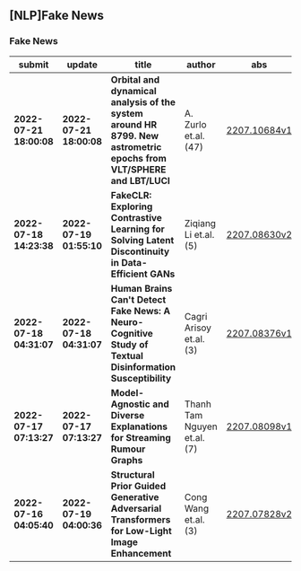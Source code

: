 ## [NLP]Fake News 

### Fake News

| submit | update | title | author | abs | PDF | code | cates | journal |
|---|---|---|---|---|---|---|---|---|
|**2022-07-21 18:00:08**|**2022-07-21 18:00:08**|**Orbital and dynamical analysis of the system around HR 8799. New   astrometric epochs from VLT/SPHERE and LBT/LUCI**|A. Zurlo et.al.(47)|[2207.10684v1](http://arxiv.org/abs/2207.10684v1)|[gotoRead](http://arxiv.org/pdf/2207.10684v1)|null|astro-ph.EP, astro-ph.IM, astro-ph.SR|null|
|**2022-07-18 14:23:38**|**2022-07-19 01:55:10**|**FakeCLR: Exploring Contrastive Learning for Solving Latent Discontinuity   in Data-Efficient GANs**|Ziqiang Li et.al.(5)|[2207.08630v2](http://arxiv.org/abs/2207.08630v2)|[gotoRead](http://arxiv.org/pdf/2207.08630v2)|**[link](https://github.com/iceli1007/fakeclr)**|cs.CV, cs.AI, cs.LG|null|
|**2022-07-18 04:31:07**|**2022-07-18 04:31:07**|**Human Brains Can't Detect Fake News: A Neuro-Cognitive Study of Textual   Disinformation Susceptibility**|Cagri Arisoy et.al.(3)|[2207.08376v1](http://arxiv.org/abs/2207.08376v1)|[gotoRead](http://arxiv.org/pdf/2207.08376v1)|null|cs.CL, cs.CR, cs.CY, cs.HC, cs.SI|null|
|**2022-07-17 07:13:27**|**2022-07-17 07:13:27**|**Model-Agnostic and Diverse Explanations for Streaming Rumour Graphs**|Thanh Tam Nguyen et.al.(7)|[2207.08098v1](http://arxiv.org/abs/2207.08098v1)|[gotoRead](http://arxiv.org/pdf/2207.08098v1)|null|cs.SI, cs.AI, cs.LG|null|
|**2022-07-16 04:05:40**|**2022-07-19 04:00:36**|**Structural Prior Guided Generative Adversarial Transformers for   Low-Light Image Enhancement**|Cong Wang et.al.(3)|[2207.07828v2](http://arxiv.org/abs/2207.07828v2)|[gotoRead](http://arxiv.org/pdf/2207.07828v2)|null|cs.CV, eess.IV|null|
